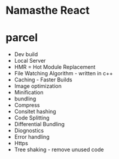 # Namasthe React

# parcel
- Dev build
- Local Server
- HMR = Hot Module Replacement
- File Watching Algorithm - written in c++
- Caching - Faster Builds
- Image optimization
- Minification 
- bundling
- Compress
- Consitet hashing
- Code Splitting
- Differential Bundling
- Diognostics
- Error handling
- Https
- Tree shaking - remove unused code 
